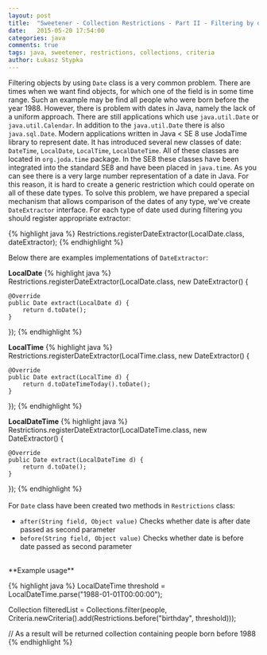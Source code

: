 ```yaml
---
layout: post
title:  "Sweetener - Collection Restrictions - Part II - Filtering by date"
date:   2015-05-20 17:54:00
categories: java
comments: true
tags: java, sweetener, restrictions, collections, criteria
author: Łukasz Stypka
---
```

Filtering objects by using `Date` class is a very common problem. There are times when we want find objects, for which one of the field is in some time range. Such an example may be find all people who were born before the year 1988. However, there is problem with dates in Java, namely the lack of a uniform approach. There are still applications which use `java.util.Date` or `java.util.Calendar`. In addition to the `java.util.Date` there is also `java.sql.Date`. Modern applications written in Java < SE 8 use JodaTime library to represent date. It has introduced several new classes of date: `DateTime`, `LocalDate`, `LocalTime`, `LocalDateTime`. All of these classes are located in `org.joda.time` package. In the SE8 these classes have been integrated into the standard SE8 and have been placed in `java.time`. As you can see there is a very large number representation of a date in Java. For this reason, it is hard to create a generic restriction which could operate on all of these date types. To solve this problem, we have prepared a special mechanism that allows comparison of the dates of any type, we've create `DateExtractor` interface. For each type of date used during filtering you should register appropriate extractor:

{% highlight java %}
Restrictions.registerDateExtractor(LocalDate.class, dateExtractor);
{% endhighlight %}

Below there are examples implementations of `DateExtractor`:

**LocalDate**
{% highlight java %}
Restrictions.registerDateExtractor(LocalDate.class, new DateExtractor<LocalDate>() {

	@Override
	public Date extract(LocalDate d) {
		return d.toDate();
	}
});
{% endhighlight %}

**LocalTime**
{% highlight java %}
Restrictions.registerDateExtractor(LocalTime.class, new DateExtractor<LocalTime>() {

	@Override
	public Date extract(LocalTime d) {
		return d.toDateTimeToday().toDate();
	}
});
{% endhighlight %}

**LocalDateTime**
{% highlight java %}
Restrictions.registerDateExtractor(LocalDateTime.class, new DateExtractor<LocalDateTime>() {

	@Override
	public Date extract(LocalDateTime d) {
		return d.toDate();
	}
});
{% endhighlight %}
<br /><br />
For `Date` class have been created two methods in `Restrictions` class:

* ``after(String field, Object value)`` Checks whether date is after date passed as second parameter
* ``before(String field, Object value)`` Checks whether date is before date passed as second parameter

<br />
**Example usage**

{% highlight java %}
LocalDateTime threshold = LocalDateTime.parse("1988-01-01T00:00:00");
     
Collection<ObjectWithLocalDateTime> filteredList = 
	Collections.filter(people, Criteria.newCriteria().add(Restrictions.before("birthday", threshold)));

// As a result will be returned collection containing people born before 1988
{% endhighlight %}